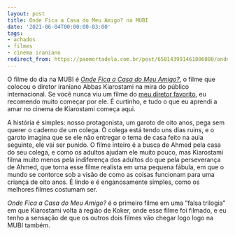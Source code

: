 ```yaml
---
layout: post
title: Onde Fica a Casa do Meu Amigo? na MUBI
date: '2021-06-04T00:00:00-03:00'
tags:
- achados
- filmes
- cinema iraniano
redirect_from: https://paomortadela.com.br/post/658143991461806080/onde-fica-a-casa-do-meu-amigo-na-mubi
---
```

O filme do dia na MUBI é _[Onde Fica a Casa do Meu Amigo?](https://mubi.com/pt/films/where-is-the-friends-home)_, o filme que colocou o diretor iraniano Abbas Kiarostami na mira do público internacional. Se você nunca viu um filme do [meu diretor favorito](https://paomortadela.com.br/post/658007384657133568/), eu recomendo muito começar por ele. É curtinho, e tudo o que eu aprendi a amar no cinema de Kiarostami começa aqui.

A história é simples: nosso protagonista, um garoto de oito anos, pega sem querer o caderno de um colega. O colega está tendo uns dias ruins, e o garoto imagina que se ele não entregar o tema de casa feito na aula seguinte, ele vai ser punido. O filme inteiro é a busca de Ahmed pela casa do seu colega, e como os adultos ajudam ele muito pouco, mas Kiarostami filma muito menos pela indiferença dos adultos do que pela perseverança de Ahmed, que torna esse filme realista em uma pequena fábula, em que o mundo se contorce sob a visão de como as coisas funcionam para uma criança de oito anos. É lindo e é enganosamente simples, como os melhores filmes costumam ser.

_Onde Fica a Casa do Meu Amigo?_ é o primeiro filme em uma “falsa trilogia” em que Kiarostami volta à região de Koker, onde esse filme foi filmado, e eu tenho a sensação de que os outros dois filmes vão chegar logo logo na MUBI também.

